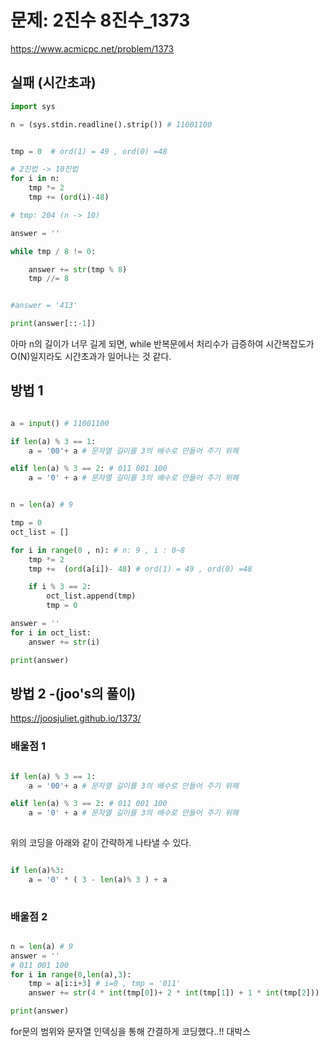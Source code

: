 # 문제: 2진수 8진수_1373

https://www.acmicpc.net/problem/1373

## 실패 (시간초과)
``` python
import sys

n = (sys.stdin.readline().strip()) # 11001100


tmp = 0  # ord(1) = 49 , ord(0) =48

# 2진법 -> 10진법
for i in n:
    tmp *= 2
    tmp += (ord(i)-48)

# tmp: 204 (n -> 10)

answer = ''

while tmp / 8 != 0:

    answer += str(tmp % 8)
    tmp //= 8


#answer = '413'

print(answer[::-1])
```
아마 n의 길이가 너무 길게 되면,  while 반복문에서 처리수가 급증하여 시간복잡도가 O(N)일지라도 시간초과가 일어나는 것 같다. 

## 방법 1

``` python

a = input() # 11001100

if len(a) % 3 == 1: 
    a = '00'+ a # 문자열 길이를 3의 배수로 만들어 주기 위해

elif len(a) % 3 == 2: # 011 001 100
    a = '0' + a # 문자열 길이를 3의 배수로 만들어 주기 위해


n = len(a) # 9

tmp = 0
oct_list = []

for i in range(0 , n): # n: 9 , i : 0~8
    tmp *= 2
    tmp +=  (ord(a[i])- 48) # ord(1) = 49 , ord(0) =48

    if i % 3 == 2: 
        oct_list.append(tmp)
        tmp = 0

answer = ''
for i in oct_list:
    answer += str(i)

print(answer)


```
## 방법 2 -(joo's의 풀이)

https://joosjuliet.github.io/1373/


### 배울점 1

``` python

if len(a) % 3 == 1: 
    a = '00'+ a # 문자열 길이를 3의 배수로 만들어 주기 위해

elif len(a) % 3 == 2: # 011 001 100
    a = '0' + a # 문자열 길이를 3의 배수로 만들어 주기 위해
    
```
위의 코딩을 아래와 같이 간략하게 나타낼 수 있다.
``` python

if len(a)%3:
    a = '0' * ( 3 - len(a)% 3 ) + a
    
```

### 배울점 2 
``` python

n = len(a) # 9
answer = ''
# 011 001 100
for i in range(0,len(a),3):
    tmp = a[i:i+3] # i=0 , tmp = '011'
    answer += str(4 * int(tmp[0])+ 2 * int(tmp[1]) + 1 * int(tmp[2]))

print(answer)

```
for문의 범위와 문자열 인덱싱을 통해 간결하게 코딩했다..!! 대박스
